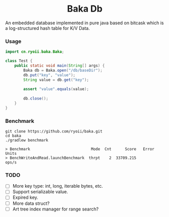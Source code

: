 <h1 align="center">Baka Db</h1>

An embedded database implemented in pure java based on bitcask which is a log-structured hash table for K/V Data.

### Usage

```java
import cn.ryoii.baka.Baka;

class Test {
    public static void main(String[] args) {
        Baka db = Baka.open("/db/baseDir");
        db.put("key", "value");
        String value = db.get("key");
        
        assert "value".equals(value);
        
        db.close();
    }
}
```

### Benchmark

```shell
git clone https://github.com/ryoii/baka.git
cd baka
./gradlew benchmark

> Benchmark                           Mode  Cnt      Score   Error  Units
> BenchWriteAndRead.launchBenchmark  thrpt    2  33709.215          ops/s
```

### TODO

+ [ ] More key type: int, long, iterable bytes, etc.
+ [ ] Support serializable value.
+ [ ] Expired key.
+ [ ] More data struct?
+ [ ] Art tree index manager for range search?